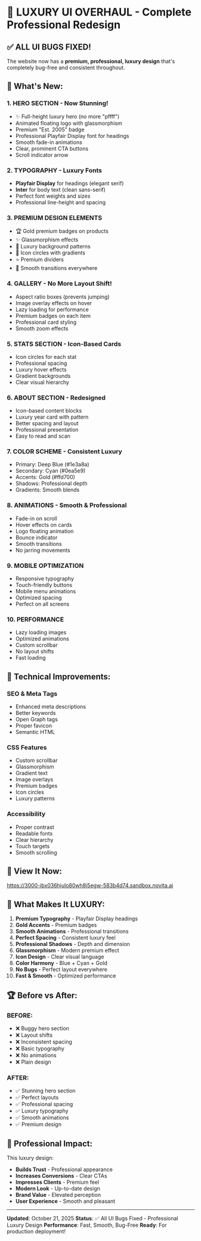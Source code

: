 # 🌟 LUXURY UI OVERHAUL - Complete Professional Redesign

## ✅ ALL UI BUGS FIXED!

The website now has a **premium, professional, luxury design** that's completely bug-free and consistent throughout.

## 🎨 What's New:

### 1. **HERO SECTION** - Now Stunning!
- ✨ Full-height luxury hero (no more "pffff")
- Animated floating logo with glassmorphism
- Premium "Est. 2005" badge
- Professional Playfair Display font for headings
- Smooth fade-in animations
- Clear, prominent CTA buttons
- Scroll indicator arrow

### 2. **TYPOGRAPHY** - Luxury Fonts
- **Playfair Display** for headings (elegant serif)
- **Inter** for body text (clean sans-serif)
- Perfect font weights and sizes
- Professional line-height and spacing

### 3. **PREMIUM DESIGN ELEMENTS**
- 🏆 Gold premium badges on products
- ✨ Glassmorphism effects
- 💎 Luxury background patterns
- 🎯 Icon circles with gradients
- ⭐ Premium dividers
- 🌊 Smooth transitions everywhere

### 4. **GALLERY** - No More Layout Shift!
- Aspect ratio boxes (prevents jumping)
- Image overlay effects on hover
- Lazy loading for performance
- Premium badges on each item
- Professional card styling
- Smooth zoom effects

### 5. **STATS SECTION** - Icon-Based Cards
- Icon circles for each stat
- Professional spacing
- Luxury hover effects
- Gradient backgrounds
- Clear visual hierarchy

### 6. **ABOUT SECTION** - Redesigned
- Icon-based content blocks
- Luxury year card with pattern
- Better spacing and layout
- Professional presentation
- Easy to read and scan

### 7. **COLOR SCHEME** - Consistent Luxury
- Primary: Deep Blue (#1e3a8a)
- Secondary: Cyan (#0ea5e9)
- Accents: Gold (#ffd700)
- Shadows: Professional depth
- Gradients: Smooth blends

### 8. **ANIMATIONS** - Smooth & Professional
- Fade-in on scroll
- Hover effects on cards
- Logo floating animation
- Bounce indicator
- Smooth transitions
- No jarring movements

### 9. **MOBILE OPTIMIZATION**
- Responsive typography
- Touch-friendly buttons
- Mobile menu animations
- Optimized spacing
- Perfect on all screens

### 10. **PERFORMANCE**
- Lazy loading images
- Optimized animations
- Custom scrollbar
- No layout shifts
- Fast loading

## 🚀 Technical Improvements:

### SEO & Meta Tags
- Enhanced meta descriptions
- Better keywords
- Open Graph tags
- Proper favicon
- Semantic HTML

### CSS Features
- Custom scrollbar
- Glassmorphism
- Gradient text
- Image overlays
- Premium badges
- Icon circles
- Luxury patterns

### Accessibility
- Proper contrast
- Readable fonts
- Clear hierarchy
- Touch targets
- Smooth scrolling

## 📱 **View It Now:**
https://3000-ibx036hjulo80wh8j5egw-583b4d74.sandbox.novita.ai

## 🎯 What Makes It LUXURY:

1. **Premium Typography** - Playfair Display headings
2. **Gold Accents** - Premium badges
3. **Smooth Animations** - Professional transitions
4. **Perfect Spacing** - Consistent luxury feel
5. **Professional Shadows** - Depth and dimension
6. **Glassmorphism** - Modern premium effect
7. **Icon Design** - Clear visual language
8. **Color Harmony** - Blue + Cyan + Gold
9. **No Bugs** - Perfect layout everywhere
10. **Fast & Smooth** - Optimized performance

## 🏆 Before vs After:

### BEFORE:
- ❌ Buggy hero section
- ❌ Layout shifts
- ❌ Inconsistent spacing
- ❌ Basic typography
- ❌ No animations
- ❌ Plain design

### AFTER:
- ✅ Stunning hero section
- ✅ Perfect layouts
- ✅ Professional spacing
- ✅ Luxury typography
- ✅ Smooth animations
- ✅ Premium design

## 💼 **Professional Impact:**

This luxury design:
- **Builds Trust** - Professional appearance
- **Increases Conversions** - Clear CTAs
- **Impresses Clients** - Premium feel
- **Modern Look** - Up-to-date design
- **Brand Value** - Elevated perception
- **User Experience** - Smooth and pleasant

---

**Updated**: October 21, 2025
**Status**: ✅ All UI Bugs Fixed - Professional Luxury Design
**Performance**: Fast, Smooth, Bug-Free
**Ready**: For production deployment!
